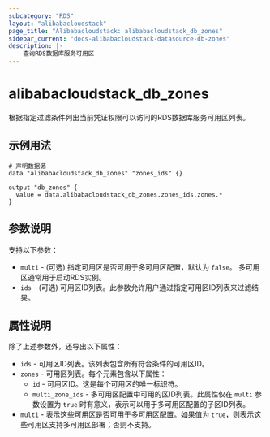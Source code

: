 ```yaml
---
subcategory: "RDS"
layout: "alibabacloudstack"
page_title: "Alibabacloudstack: alibabacloudstack_db_zones"
sidebar_current: "docs-alibabacloudstack-datasource-db-zones"
description: |-
    查询RDS数据库服务可用区
---
```


# alibabacloudstack_db_zones

根据指定过滤条件列出当前凭证权限可以访问的RDS数据库服务可用区列表。


## 示例用法

```
# 声明数据源
data "alibabacloudstack_db_zones" "zones_ids" {}

output "db_zones" {
  value = data.alibabacloudstack_db_zones.zones_ids.zones.*
}
```

## 参数说明

支持以下参数：

* `multi` - (可选) 指定可用区是否可用于多可用区配置，默认为 `false`。 多可用区通常用于启动RDS实例。
* `ids` - (可选) 可用区ID列表。此参数允许用户通过指定可用区ID列表来过滤结果。

## 属性说明

除了上述参数外，还导出以下属性：

* `ids` - 可用区ID列表。该列表包含所有符合条件的可用区ID。
* `zones` - 可用区列表。每个元素包含以下属性：
  * `id` - 可用区ID。这是每个可用区的唯一标识符。
  * `multi_zone_ids` - 多可用区配置中可用的区ID列表。此属性仅在 `multi` 参数设置为 `true` 时有意义，表示可以用于多可用区配置的子区ID列表。
* `multi` - 表示这些可用区是否可用于多可用区配置。如果值为 `true`，则表示这些可用区支持多可用区部署；否则不支持。